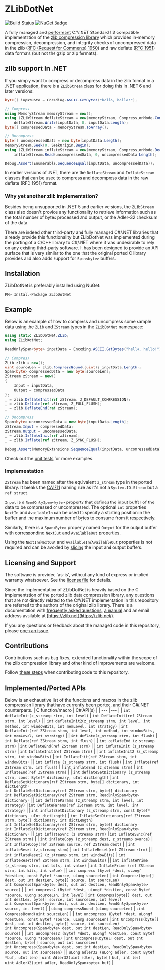 # ZLibDotNet
![Build Status](https://github.com/mgnsm/ZLibDotNet/actions/workflows/ci.yml/badge.svg)
[![NuGet Badge](https://img.shields.io/nuget/v/ZLibDotNet.svg)](https://www.nuget.org/packages/ZLibDotNet/)

A fully managed and [performant](tests/ZLibDotNet.Benchmarks) C#/.NET Standard 1.3 compatible implementation of the [zlib compression library](https://www.zlib.net/) which provides in-memory compression, decompression, and integrity checks of uncompressed data in the zlib ([RFC (Request for Comments) 1950](https://datatracker.ietf.org/doc/html/rfc1950)) and raw deflate ([RFC 1951](https://datatracker.ietf.org/doc/html/rfc1951)) data formats (but not the gzip or zip formats).

## zlib support in .NET
If you simply want to compress or decompress data in the zlib format in a .NET application, there is a `ZLibStream` class for doing this in .NET 6 and later versions:
```cs
byte[] inputData = Encoding.ASCII.GetBytes("hello, hello!");

// Compress
using MemoryStream memoryStream = new();
using (ZLibStream deflateStream = new(memoryStream, CompressionMode.Compress, true))
    deflateStream.Write(inputData, 0, inputData.Length);
byte[] compressedData = memoryStream.ToArray();

// Uncompress
byte[] uncompressedData = new byte[inputData.Length];
memoryStream.Seek(0, SeekOrigin.Begin);
using (ZLibStream inflateStream = new(memoryStream, CompressionMode.Decompress))
    inflateStream.Read(uncompressedData, 0, uncompressedData.Length);

Debug.Assert(Enumerable.SequenceEqual(inputData, uncompressedData));
```
In earlier versions of .NET, there are the `DeflateStream` and `InflateStream` classes that can be used to compress and decompress data in the raw deflate (RFC 1951) format.
### Why yet another zlib implementation?
Besides being unsupported in .NET 5 and earlier versions, the `ZLibStream` class also doesn't provide any functionality to retrieve information such as the total number of bytes processed and output, or the Adler-32 checksum of the data. 

There are indeed other third-party and fully managed C#/.NET libraries that already provide this functionality but ZLibDotNet was implemented during the porting of a C/C++ library to C#/.NET where it was undesirable to rely on any existing third-party software. It has been designed to provide an API surface that is very similar to the one that the original ported C library provides and also adds support for `Span<byte>` buffers.
## Installation
ZLibDotNet is preferably installed using NuGet:

    PM> Install-Package ZLibDotNet
## Example
Below is an example of how to compress and uncompress some sample data using the `ZLib` and `ZStream` types in the `ZLibDotNet` namespace:
```cs
using static ZLibDotNet.ZLib;
using ZLibDotNet;

ReadOnlySpan<byte> inputData = Encoding.ASCII.GetBytes("hello, hello!");

// Compress
ZLib zlib = new();
uint sourceLen = zlib.CompressBound((uint)s_inputData.Length);
Span<byte> compressedData = new byte[sourceLen];
ZStream zStream = new()
{
    Input = inputData,
    Output = compressedData
};
_ = zlib.DeflateInit(ref zStream, Z_DEFAULT_COMPRESSION);
_ = zlib.Deflate(ref zStream, Z_FULL_FLUSH);
_ = zlib.DeflateEnd(ref zStream);

// Uncompress
Span<byte> uncomressedData = new byte[inputData.Length];
zStream.Input = compressedData;
zStream.Output = uncomressedData;
_ = zlib.InflateInit(ref zStream);
_ = zlib.Inflate(ref zStream, Z_SYNC_FLUSH);

Debug.Assert(MemoryExtensions.SequenceEqual(inputData, uncomressedData));
```
Check out the [unit tests](https://github.com/mgnsm/ZLibDotNet/tree/main/tests/ZLibDotNet.UnitTests) for more examples.
### Implementation
`ZStream` has been named after the equivalent `z_stream` type in the ported library. It breaks the [CA1711](https://learn.microsoft.com/en-us/dotnet/fundamentals/code-analysis/quality-rules/ca1711) naming rule as it's not a `System.IO.Stream` but a `ref struct`. 

`Input` is a `ReadOnlySpan<byte>` property that defines the input buffer of the data to be compressed or uncompressed. The optional `int` properties `NextIn` and `AvailableIn` can be used to specify a starting position in the buffer and the maximum number of bytes to consume from it respectively.

Similarly, there is a `Span<Byte>` property named `Output` for the output buffer with corresponding `NextOut` and `AvailableOut` properties.

Using the `NextIn`/`NextOut` and `AvailableIn`/`AvailableOut` properties is not required and can be avoided by [slicing](https://learn.microsoft.com/en-us/dotnet/api/system.span-1.slice) the input and output buffers.
## Licensing and Support
The software is provided 'as-is', without any kind of express or implied warranty whatsoever. See the [license file](LICENSE.md) for details.

Since the implementation of ZLibDotNet is heavily based on the C implementation of the ported zlib data compression library, any questions that are not directly related to the C#/.NET implementation in this repository are referred to the authors of the original zlib library. There is a documentation with [frequently asked questions](https://zlib.net/zlib_faq.html), [a manual](https://zlib.net/manual.html) and an email address available at [https://zlib.net](https://zlib.net/).

If you any questions or feedback about the managed code in this repository, please [open an issue](https://docs.github.com/en/issues/tracking-your-work-with-issues/creating-an-issue).
## Contributions
Contributions such as bug fixes, extended functionality within the scope of the zlib compression library and other kind of improvements are welcome.

Follow [these steps](CONTRIBUTING.md) when contributing code to this repository.
## Implemented/Ported APIs
Below is an exhaustive list of the functions and macros in the zlib compression library that have currently been ported, and their C#/.NET counterparts.
| C function/macro  | C# API(s) |
| --- | --- |
| `int deflateInit(z_streamp strm, int level)` | `int DeflateInit(ref ZStream strm, int level)` |
| `int deflateInit2(z_streamp strm, int level, int method, int windowBits, int memLevel, int strategy)` | `int DeflateInit(ref ZStream strm, int level, int method, int windowBits, int memLevel, int strategy)` |
| `int deflate(z_streamp strm, int flush)` | `int Deflate(ref ZStream strm, int flush)` |
| `int deflateEnd (z_streamp strm)` | `int DeflateEnd(ref ZStream strm)` |
| `int inflateInit (z_streamp strm)` | `int InflateInit(ref ZStream strm)` |
| `int inflateInit2 (z_streamp strm, int windowBits)` | `int InflateInit(ref ZStream strm, int windowBits)` |
| `int inflate (z_streamp strm, int flush)` | `int Inflate(ref ZStream strm, int flush)` |
| `int inflateEnd (z_streamp strm)` | `int InflateEnd(ref ZStream strm)` |
| `int deflateSetDictionary (z_streamp strm, const Bytef* dictionary, uInt dictLength)` | `int DeflateSetDictionary(ref ZStream strm, byte[] dictionary, int dictLength)`<br />`int DeflateSetDictionary(ref ZStream strm, byte[] dictionary)`<br />`int DeflateSetDictionary(ref ZStream strm, ReadOnlySpan<byte> dictionary)` |
| `int deflateParams (z_streamp strm, int level, int strategy)` | `int DeflateParams(ref ZStream strm, int level, int strategy)` |
| `int inflateSetDictionary (z_streamp strm, const Bytef* dictionary, uInt dictLength)` | `int InflateSetDictionary(ref ZStream strm, byte[] dictionary, int dictLength)`<br />`int InflateSetDictionary(ref ZStream strm, byte[] dictionary)`<br />`int InflateSetDictionary(ref ZStream strm, ReadOnlySpan<byte> dictionary)` |
| `int inflateSync (z_streamp strm)` | `int InflateSync(ref ZStream strm)` |
| `int inflateCopy (z_streamp dest, z_streamp source)` | `int InflateCopy(ref ZStream source, ref ZStream dest)` |
| `int inflateReset (z_streamp strm)` | `int InflateReset(ref ZStream strm)` |
| `int inflateReset2 (z_streamp strm, int windowBits)` | `int InflateReset(ref ZStream strm, int windowBits)` |
| `int inflatePrime (z_streamp strm, int bits, int value)` | `int InflatePrime (ref ZStream strm, int bits, int value)` |
| `int compress (Bytef *dest, uLongf *destLen, const Bytef *source, uLong sourceLen)` | `int Compress(byte[] dest, out int destLen, byte[] source, int sourceLen)`<br />`int Compress(Span<byte> dest, out int destLen, ReadOnlySpan<byte> source)` |
| `int compress2 (Bytef *dest, uLongf *destLen, const Bytef *source, uLong sourceLen, int level)` | `int Compress(byte[] dest, out int destLen, byte[] source, int sourceLen, int level)`<br />`int Compress(Span<byte> dest, out int destLen, ReadOnlySpan<byte> source, int level)` |
| `uLong compressBound (uLong sourceLen)` | `uint CompressBound(uint sourceLen)` |
| `int uncompress (Bytef *dest, uLongf *destLen, const Bytef *source, uLong sourceLen)` | `int Uncompress(byte[] dest, out int destLen, byte[] source, int sourceLen)`<br />`int Uncompress(Span<byte> dest, out int destLen, ReadOnlySpan<byte> source)` |
| `int uncompress2 (Bytef *dest, uLongf *destLen, const Bytef *source, uLong *sourceLen)` | `int Uncompress(byte[] dest, out int destLen, byte[] source, out int sourceLen)`<br />`int Uncompress(Span<byte> dest, out int destLen, ReadOnlySpan<byte> source, out int sourceLen)` |
| `uLong adler32 (uLong adler, const Bytef *buf, uInt len)` | `uint Adler32(uint adler, byte[] buf, int len)`<br />`uint Adler32(uint adler, ReadOnlySpan<byte> buf)` |